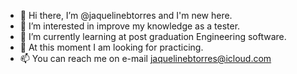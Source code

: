 - 👋 Hi there, I’m @jaquelinebtorres and I'm new here.
- 👀 I’m interested in improve my knowledge as a tester.
- 🌱 I’m currently learning at post graduation Engineering software.
- 💞️ At this moment I am looking for practicing.
- 📫 You can reach me on e-mail jaquelinebtorres@icloud.com
<!---
jaquelinebtorres/jaquelinebtorres is a ✨ special ✨ repository because its `README.md` (this file) appears on your GitHub profile.
You can click the Preview link to take a look at your changes.
--->
